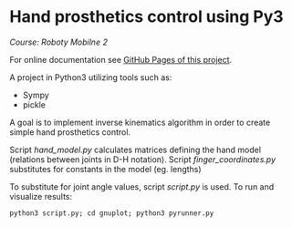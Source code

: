 # Hand prosthetics control using Py3
*Course: Roboty Mobilne 2*

For online documentation see [GitHub Pages of this project](https://jjmgab.github.io/RM2_hand-control/).

A project in Python3 utilizing tools such as:
  - Sympy
  - pickle
  
A goal is to implement inverse kinematics algorithm in order to create simple hand prosthetics control.

Script *hand_model.py* calculates matrices defining the hand model (relations between joints in D-H notation).
Script *finger_coordinates.py* substitutes for constants in the model (eg. lengths) 

To substitute for joint angle values, script *script.py* is used. To run and visualize results:

```
python3 script.py; cd gnuplot; python3 pyrunner.py
```
